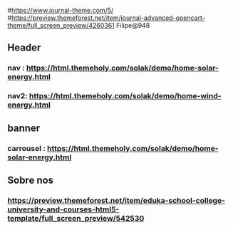 #https://www.journal-theme.com/5/
#https://preview.themeforest.net/item/journal-advanced-opencart-theme/full_screen_preview/4260361
Filipe@948
## Header
### nav : https://html.themeholy.com/solak/demo/home-solar-energy.html
### nav2: https://html.themeholy.com/solak/demo/home-wind-energy.html

## banner 
### carrousel : https://html.themeholy.com/solak/demo/home-solar-energy.html


## Sobre nos
### https://preview.themeforest.net/item/eduka-school-college-university-and-courses-html5-template/full_screen_preview/542530